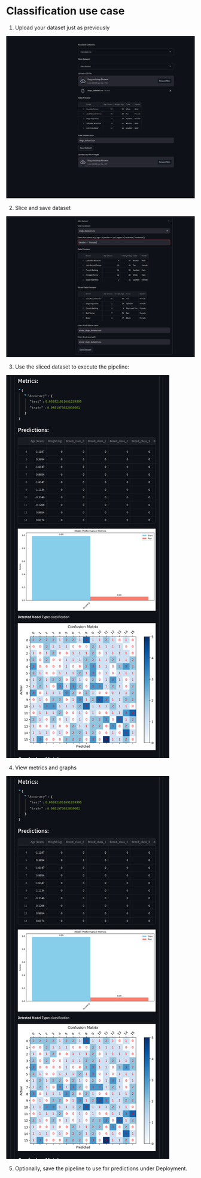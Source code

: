 # Classification use case

1. Upload your dataset just as previously

![alt text](image-4.png)

2. Slice and save dataset

![alt text](image-5.png)

3. Use the sliced dataset to execute the pipeline:

![alt text](image-6.png)

4. View metrics and graphs

![alt text](image-6.png)

5. Optionally, save the pipeline to use for predictions under Deployment.
